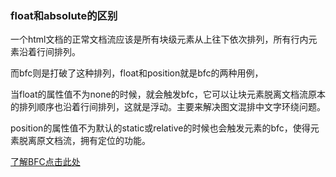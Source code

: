 ### float和absolute的区别

一个html文档的正常文档流应该是所有块级元素从上往下依次排列，所有行内元素沿着行间排列。

而bfc则是打破了这种排列，float和position就是bfc的两种用例，

当float的属性值不为none的时候，就会触发bfc，它可以让块元素脱离文档流原本的排列顺序也沿着行间排列，这就是浮动。主要来解决图文混排中文字环绕问题。

position的属性值不为默认的static或relative的时候也会触发元素的bfc，使得元素脱离原文档流，拥有定位的功能。

[了解BFC点击此处](https://github.com/xiaokuaizi/articles-summary/blob/master/A%20little%20bit%20of%20progress%20every%20day/css/BFC.md)

